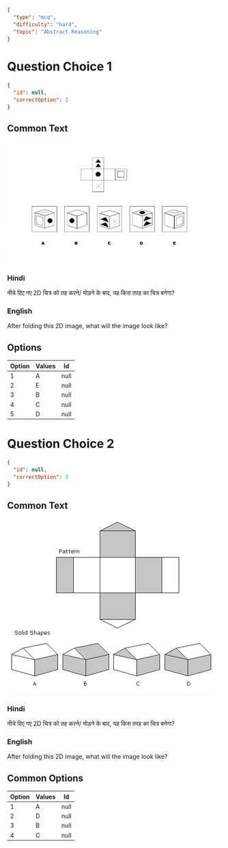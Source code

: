 ```json
{
  "type": "mcq",
  "difficulty": "hard",
  "topic": "Abstract Reasoning"
}
```

# Question Choice 1
```json
{
  "id": null,
  "correctOption": 2
}
```

## Common Text
![](images/question_15/choice1.png)

### Hindi
नीचे दिए गए 2D चित्र को तह करने/ मोड़ने के बाद, यह किस तरह का चित्र बनेगा?

### English
After folding this 2D image, what will the image look like?

## Options
| Option | Values |Id     |
|:-------|:-------|:-----:|
| 1      | A      |null   |
| 2      | E      |null   |
| 3      | B      |null   |
| 4      | C      |null   |
| 5      | D      |null   |


# Question Choice 2
```json
{
  "id": null,
  "correctOption": 3
}
```
## Common Text
![](images/question_15/choice2.gif)

### Hindi
नीचे दिए गए 2D चित्र को तह करने/ मोड़ने के बाद, यह किस तरह का चित्र बनेगा?

### English
After folding this 2D image, what will the image look like?

## Common Options
| Option | Values |Id     |
|:-------|:-------|:-----:|
| 1      | A      |null   |
| 2      | D      |null   |
| 3      | B      |null   |
| 4      | C      |null   |
